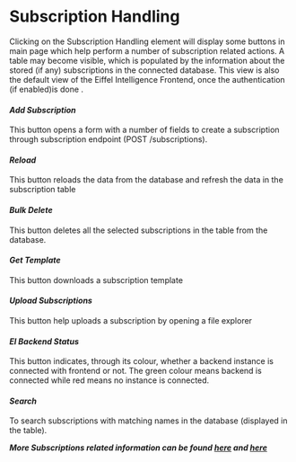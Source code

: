 # Subscription Handling

Clicking on the Subscription Handling element will display some buttons in main page which help perform a number of subscription related actions. A table may become visible, which is populated by the information about the stored (if any) subscriptions in the connected database. This view is also the default view of the Eiffel Intelligence Frontend, once the authentication (if enabled)is done .

#### _Add Subscription_ 
This button opens a form with a number of fields to create a subscription through subscription endpoint (POST /subscriptions). 
#### _Reload_ 
This button reloads the data from the database and refresh the data in the subscription table
#### _Bulk Delete_
This button deletes all the selected subscriptions in the table from the database.
#### _Get Template_
This button downloads a subscription template
#### _Upload Subscriptions_
This button help uploads a subscription by opening a file explorer
#### _EI Backend Status_
This button indicates, through its colour, whether a backend instance is connected with frontend or not. The green colour means backend is connected while red means no instance is connected.
#### _Search_
To search subscriptions with matching names in the database (displayed in the table).

**_More Subscriptions related information can be found [here](https://github.com/eiffel-community/eiffel-intelligence/wiki/Subscription-API) and [here](https://github.com/eiffel-community/eiffel-intelligence/wiki/Subscriptions)_**
